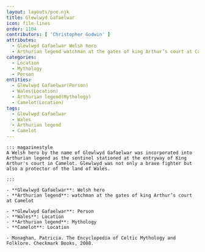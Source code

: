 ```yaml
---
layout: layouts/pce.njk
title: Glewlwyd Gafaelwar
icon: file-lines
order: 1104
contributors: [ 'Christopher Godwin' ]
attributes:
  - Glewlwyd Gafaelwar Welsh hero
  - Arthurian legend watchman at the gates of king Arthur’s court at Camelot
categories:
  - Location
  - Mythology
  - Person
entities:
  - Glewlwyd Gafaelwar(Person)
  - Wales(Location)
  - Arthurian legend(Mythology)
  - Camelot(Location)
tags:
  - Glewlwyd Gafaelwar
  - Wales
  - Arthurian legend
  - Camelot
---
```

``` tab [group1:Info]
::: magazinestyle
A Welsh hero by the name of Glewlwyd Gafaelwar was incorporated into Arthurian legend as the sentinel stationed at the entryway of King Arthur's court in Camelot. Glewlwyd was not only a brave fighter but also a protector of the land of Wales.

:::
```
``` tab [group1:Attributes]
- **Glewlwyd Gafaelwar**: Welsh hero
- **Arthurian legend**: watchman at the gates of king Arthur’s court at Camelot
```
``` tab [group1:Entities]
- **Glewlwyd Gafaelwar**: Person
- **Wales**: Location
- **Arthurian legend**: Mythology
- **Camelot**: Location
```
``` tab [group1:Sources]
- Monaghan, Patricia. The Encyclopedia of Celtic Mythology and Folklore. Checkmark Books, 2008.
```
